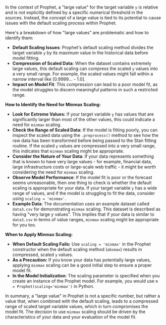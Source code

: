 In the context of Prophet, a "large value" for the target variable `y` is relative and is not explicitly defined by a specific numerical threshold in the sources. Instead, the concept of a large value is tied to its potential to cause issues with the default scaling process within Prophet.

Here's a breakdown of how "large values" are problematic and how to identify them:

*   **Default Scaling Issues**: Prophet's default scaling method divides the target variable `y` by its maximum value in the historical data before model fitting.
*   **Compression of Scaled Data:** When the dataset contains extremely large values, this default scaling can compress the scaled `y` values into a very small range. For example, the scaled values might fall within a narrow interval like [0.9999... - 1.0].
*   **Impact on Model Fit**: This compression can lead to a poor model fit, as the model struggles to discern meaningful patterns in such a restricted range.

**How to Identify the Need for Minmax Scaling:**

*   **Look for Extreme Values:** If your target variable `y` has values that are significantly larger than most of the other values, this could indicate a need for `minmax` scaling.
*   **Check the Range of Scaled Data:** If the model is fitting poorly, you can inspect the scaled data using the `.preprocess()` method to see how the raw data has been transformed before being passed to the Stan fitting routine. If the scaled `y` values are compressed into a very small range, this indicates that `minmax` scaling might be appropriate.
*   **Consider the Nature of Your Data**: If your data represents something that is known to have very large values - for example, financial data, large infrastructure costs or large-scale web traffic - it might be worth considering the need for `minmax` scaling.
*  **Observe Model Performance**: If the model fit is poor or the forecast seems unreasonable, then one thing to check is whether the default scaling is appropriate for your data. If your target variable `y` has a wide range of values, and if the model is struggling to fit the data, consider using `scaling = 'minmax'`.
*   **Example Data**: The documentation uses an example dataset called `data3.csv` for demonstrating `minmax` scaling. This dataset is described as having "very large y values". This implies that if your data is similar to `data3.csv` in terms of value ranges, `minmax` scaling might be appropriate for you too.

**When to Apply Minmax Scaling:**

*   **When Default Scaling Fails:** Use `scaling = 'minmax'` in the Prophet constructor when the default scaling method (`absmax`) results in compressed, scaled `y` values.
*   **As a Precaution:** If you know your data has potentially large values, applying `minmax` scaling can be a good initial step to ensure a proper model fit.
* **In the Model Initialization**: The scaling parameter is specified when you create an instance of the Prophet model. For example, you would use `m = Prophet(scaling='minmax')` in Python.

In summary, a "large value" in Prophet is not a specific number, but rather a value that, when combined with the default scaling, leads to a compressed range of scaled target variable values, which in turn compromises the model fit. The decision to use `minmax` scaling should be driven by the characteristics of your data and your evaluation of the model fit.
